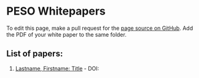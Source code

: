 # PESO Whitepapers

To edit this page, make a pull request for the [page source on GitHub](https://github.com/pesoproject/pesoproject.github.io/blob/main/WhitePapers/WhitePaperList.md).  Add the PDF of your white paper to the same folder.

## List of papers:

1. [Lastname, Firstname: Title](whitepaper.pdf) - DOI: []()
